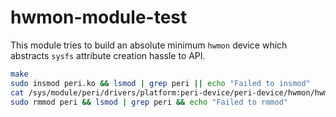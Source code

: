 # hwmon-module-test

This module tries to build an absolute minimum `hwmon` device which abstracts `sysfs` attribute creation hassle to API.

```sh
make
sudo insmod peri.ko && lsmod | grep peri || echo "Failed to insmod"
cat /sys/module/peri/drivers/platform:peri-device/peri-device/hwmon/hwmon?/temp1_emergency
sudo rmmod peri && lsmod | grep peri && echo "Failed to rmmod"
```
